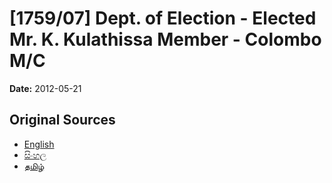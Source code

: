 # [1759/07] Dept. of Election - Elected Mr. K. Kulathissa Member - Colombo M/C

**Date:** 2012-05-21

## Original Sources

- [English](https://documents.gov.lk/view/extra-gazettes/2012/5/1759-07_E.pdf)
- [සිංහල](https://documents.gov.lk/view/extra-gazettes/2012/5/1759-07_S.pdf)
- [தமிழ்](https://documents.gov.lk/view/extra-gazettes/2012/5/1759-07_T.pdf)
